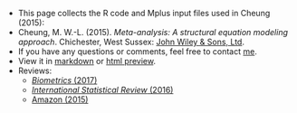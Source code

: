 * This page collects the R code and Mplus input files used in Cheung (2015):
* Cheung, M. W.-L. (2015). *Meta-analysis: A structural equation modeling approach*. Chichester, West Sussex: [John Wiley & Sons, Ltd](http://www.wiley.com/WileyCDA/WileyTitle/productCd-1119993431.html).
* If you have any questions or comments, feel free to contact [me](http://courses.nus.edu.sg/course/psycwlm/Internet/).
* View it in [markdown](https://github.com/mikewlcheung/metaSEM-book/blob/master/metaSEMbook.md) or [html preview](https://htmlpreview.github.io/?https://github.com/mikewlcheung/metaSEM-book/blob/master/metaSEMbook.html).
* Reviews:
    + [*Biometrics* (2017)](../reviews/Biometrics.pdf)
    + [*International Statistical Review* (2016)](../reviews/insr12174.pdf)
    * [Amazon (2015)](https://www.amazon.com/gp/customer-reviews/RJL7ZBCN4QLQO/ref=cm_cr_dp_d_rvw_ttl?ie=UTF8&ASIN=1119993431)
